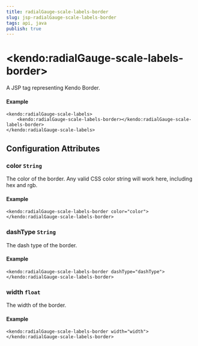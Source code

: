 ```yaml
---
title: radialGauge-scale-labels-border
slug: jsp-radialGauge-scale-labels-border
tags: api, java
publish: true
---
```


# \<kendo:radialGauge-scale-labels-border\>
A JSP tag representing Kendo Border.

#### Example
    <kendo:radialGauge-scale-labels>
        <kendo:radialGauge-scale-labels-border></kendo:radialGauge-scale-labels-border>
    </kendo:radialGauge-scale-labels>


## Configuration Attributes


### color `String`

The color of the border. Any valid CSS color string will work here, including hex and rgb.

#### Example
    <kendo:radialGauge-scale-labels-border color="color">
    </kendo:radialGauge-scale-labels-border>



### dashType `String`

The dash type of the border.

#### Example
    <kendo:radialGauge-scale-labels-border dashType="dashType">
    </kendo:radialGauge-scale-labels-border>



### width `float`

The width of the border.

#### Example
    <kendo:radialGauge-scale-labels-border width="width">
    </kendo:radialGauge-scale-labels-border>


